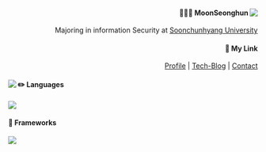 <!--![header](https://capsule-render.vercel.app/api?type=Cylinder&color=848cB5&height=300&section=header&text=Wanna%20be%20%Gosu%20Engineer&fontSize=70&animation=blinking)
   -->


<div align="right">
<a href="https://github.com/PENEKhun">
<img align="right" src="https://github-readme-stats.vercel.app/api?username=penekhun&hide=stars&custom_title=display%20PENEKhun%27s%20PASSSSSSION&count_private=true&theme=radical"/>
   
   
</a> 
   
<h4>🙋🏻‍♂️ MoonSeonghun</h4>
   Majoring in information Security at <a href="http://www.sch.ac.kr/">Soonchunhyang University</a>
<h4>🤔 My Link</h4>
   
   <a href="https://penekhun.github.io/about/" target="_blank">Profile</a>
   <a> | </a>
   <a href="https://penekhun.github.io/">Tech-Blog</a>
   <a> | </a>
   <a href="mailto:penekhun@gmail.com?body=hello.%20I%20contact%20you%20through%20github.">Contact</a>


   </div>
   
   <div align="left">
 <img align="left" src="https://github-readme-stats.vercel.app/api/top-langs/?username=penekhun&layout=compact&hide=css,html&theme=radical"/>
  
<h4>✏️ Languages</h4>
<img src="https://img.shields.io/badge/java-007396?style=for-the-badge&logo=java&logoColor=white"> 
<!-- <img src="https://img.shields.io/badge/JavaScript-F7DF1E?style=for-the-badge&logo=javascript&logoColor=white"> -->
<h4>🚉 Frameworks</h4>
<img src="https://img.shields.io/badge/springboot-6DB33F?style=for-the-badge&logo=springboot&logoColor=white">
</div>
   
   <br /> <br/>
   
   <!--
   <div align="center">
   <a href="https://hits.seeyoufarm.com"><img src="https://hits.seeyoufarm.com/api/count/incr/badge.svg?url=https%3A%2F%2Fgithub.com%2Fpenekhun&count_bg=%23FFCBA4&title_bg=%23474544&icon=&icon_color=%23E7E7E7&title=Today+Hit&edge_flat=false"/></a>
   </div> -->


<!-- 
   <h4>🔐 Information Security</h4>
   I'm interested in Vulnerability Analysis, too -->
